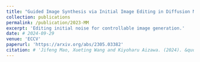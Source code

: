 ```yaml
---
title: "Guided Image Synthesis via Initial Image Editing in Diffusion Model"
collection: publications
permalink: /publication/2023-MM
excerpt: 'Editing initial noise for controllable image generation.'
date: # 2024-09-29
venue: 'ECCV'
paperurl: 'https://arxiv.org/abs/2305.03382'
citation: # 'Jifeng Mao, Xueting Wang and Kiyoharu Aizawa. (2024). &quot;Paper Title Number 3.&quot; <i>ECCV</i>.'
---
```


